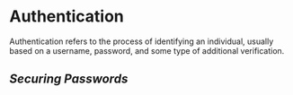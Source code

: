 # Authentication

Authentication refers to the process of identifying an individual, usually based on a username, password, and some type of additional verification.

## _Securing Passwords_


